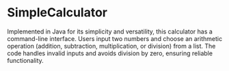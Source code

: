 # SimpleCalculator
 Implemented in Java for its simplicity and versatility, this calculator has a command-line interface. Users input two numbers and choose an arithmetic operation (addition, subtraction, multiplication, or division) from a list. The code handles invalid inputs and avoids division by zero, ensuring reliable functionality.
